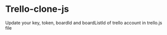 # Trello-clone-js
Update your key, token, boardId and boardListId of trello account in trello.js file
